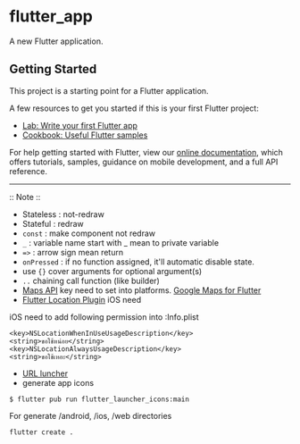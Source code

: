 # flutter_app

A new Flutter application.

## Getting Started

This project is a starting point for a Flutter application.

A few resources to get you started if this is your first Flutter project:

- [Lab: Write your first Flutter app](https://flutter.dev/docs/get-started/codelab)
- [Cookbook: Useful Flutter samples](https://flutter.dev/docs/cookbook)

For help getting started with Flutter, view our
[online documentation](https://flutter.dev/docs), which offers tutorials,
samples, guidance on mobile development, and a full API reference.

---
:: Note ::

- Stateless : not-redraw
- Stateful : redraw
- ```const``` : make component not redraw
- ```_``` : variable name start with _ mean to private variable
- ```=>``` : arrow sign mean return
- ```onPressed``` : if no function assigned, it'll automatic disable state.
- use ```{}``` cover arguments for optional argument(s)
- ```..``` chaining call function (like builder)
- [Maps API](https://developers.google.com/maps) key need to set into platforms. [Google Maps for Flutter](https://pub.dev/packages/google_maps_flutter)
- [Flutter Location Plugin](https://pub.dev/packages/location) iOS need

iOS need to add following permission into :Info.plist
```
<key>NSLocationWhenInUseUsageDescription</key>
<string>ขอใช้หน่อย</string>
<key>NSLocationAlwaysUsageDescription</key>
<string>ขอใช้เหอะ</string>
```

- [URL luncher](https://pub.dev/packages/url_launcher/versions/6.0.3)
- generate app icons
```
$ flutter pub run flutter_launcher_icons:main
```


For generate /android, /ios, /web directories
```
flutter create .
```
